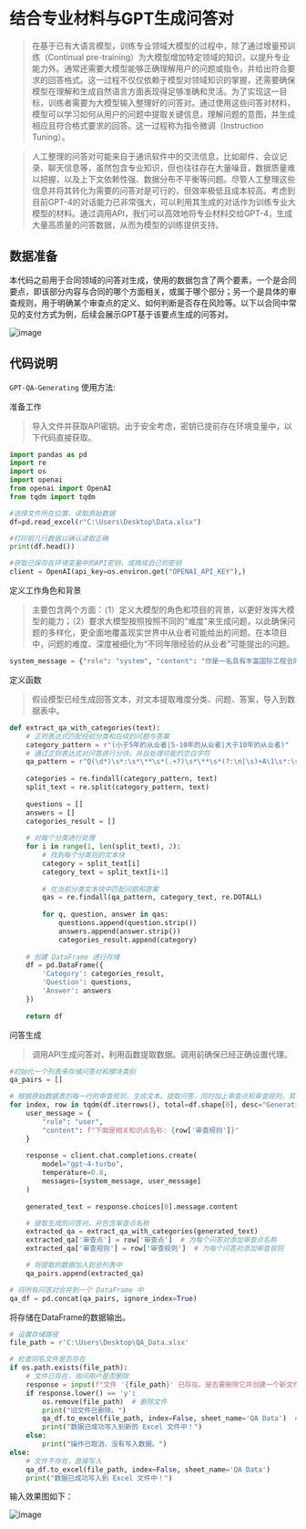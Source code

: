 # 结合专业材料与GPT生成问答对

>在基于已有大语言模型，训练专业领域大模型的过程中，除了通过增量预训练（Continual pre-training）为大模型增加特定领域的知识，以提升专业能力外。通常还需要大模型能够正确理解用户的问题或指令，并给出符合要求的回答格式。这一过程不仅仅依赖于模型对领域知识的掌握，还需要确保模型在理解和生成自然语言方面表现得足够准确和灵活。为了实现这一目标，训练者需要为大模型输入整理好的问答对。通过使用这些问答对材料，模型可以学习如何从用户的问题中提取关键信息，理解问题的意图，并生成相应且符合格式要求的回答。这一过程称为指令微调（Instruction Tuning）。

>人工整理的问答对可能来自于通讯软件中的交流信息，比如邮件、会议记录、聊天信息等，虽然包含专业知识，但也往往存在大量噪音，数据质量难以把握，以及上下文依赖性强、数据分布不平衡等问题。尽管人工整理这些信息并将其转化为需要的问答对是可行的，但效率极低且成本较高。考虑到目前GPT-4的对话能力已非常强大，可以利用其生成的对话作为训练专业大模型的材料。通过调用API，我们可以高效地将专业材料交给GPT-4，生成大量高质量的问答数据，从而为模型的训练提供支持。

## 数据准备
本代码之前用于合同领域的问答对生成，使用的数据包含了两个要素，一个是合同要点，即该部分内容与合同的哪个方面相关，或属于哪个部分；另一个是具体的审查规则，用于明确某个审查点的定义、如何判断是否存在风险等。以下以合同中常见的支付方式为例，后续会展示GPT基于该要点生成的问答对。

![image](https://github.com/user-attachments/assets/4fec875e-5616-49ad-9571-90a75bc9cc9d)

## 代码说明

`GPT-QA-Generating` 使用方法:

准备工作
>导入文件并获取API密钥。出于安全考虑，密钥已提前存在环境变量中，以下代码直接获取。

```python
import pandas as pd
import re
import os
import openai
from openai import OpenAI
from tqdm import tqdm

#选择文件所在位置，读取原始数据
df=pd.read_excel(r"C:\Users\Desktop\Data.xlsx")

#打印前几行数据以确认读取正确
print(df.head())

#获取已保存在环境变量中的API密钥，或换成自己的密钥
client = OpenAI(api_key=os.environ.get("OPENAI_API_KEY"),)
```

定义工作角色和背景
>主要包含两个方面：（1）定义大模型的角色和项目的背景，以更好发挥大模型的能力；（2）要求大模型按照按照不同的“难度”来生成问题，以此确保问题的多样化，更全面地覆盖现实世界中从业者可能给出的问题。在本项目中，问题的难度、深度被细化为“不同年限经验的从业者”可能提出的问题。

```python
system_message = {"role": "system", "content": "你是一名具有丰富国际工程合同管理经验、AI相关经验的LLM模型训练师，我需要大量的问答数据对模型进行训练，因此需要你帮助生成。请站在承包商一方从业人员的角度，以符合逻辑的方式进行提问和回答，你可以生成多条，从而覆盖这个知识点，并展现出不同的形式。要求领域为国际工程商务合同管理，从“小于5年的从业者”，“5-10年的从业者”，“大于10年的从业者”，根据这些用户可能出现的疑问生成不同难度的问答，问答前先展示是三类从业者中哪一类，然后给出问题：Q计数:问题内容，如Q1....Q2；答案：A计数:答案内容,"}
```

定义函数
>假设模型已经生成回答文本，对文本提取难度分类、问题、答案，导入到数据表中。

```python
def extract_qa_with_categories(text):
    # 正则表达式匹配经验分类和后续的问题与答案
    category_pattern = r"(小于5年的从业者|5-10年的从业者|大于10年的从业者)"
    # 通过正则表达式对问答进行分块，并且处理可能的空白字符
    qa_pattern = r"Q(\d*)\s*:\s*\**\s*(.+?)\s*\**\s*(?:\n|\s)+A\1\s*:\s*(.+?)(?=(?:\n\s*|\s*)Q\d*|\Z)"
    
    categories = re.findall(category_pattern, text)
    split_text = re.split(category_pattern, text)
    
    questions = []
    answers = []
    categories_result = []
    
    # 对每个分类进行处理
    for i in range(1, len(split_text), 2):
        # 找到每个分类后的文本块
        category = split_text[i]
        category_text = split_text[i+1]
        
        # 在当前分类文本块中匹配问题和答案
        qas = re.findall(qa_pattern, category_text, re.DOTALL)
        
        for q, question, answer in qas:
            questions.append(question.strip())
            answers.append(answer.strip())
            categories_result.append(category)
    
    # 创建 DataFrame 进行存储
    df = pd.DataFrame({
        'Category': categories_result,
        'Question': questions,
        'Answer': answers
    })
    
    return df
```

问答生成
>调用API生成问答对，利用函数提取数据。调用前确保已经正确设置代理。

```python
#初始化一个列表来存储问答对和模块类别
qa_pairs = []

# 根据原始数据表的每一行的审查规则，生成文本。提取问答，同时加上审查点和审查规则，其中tqdm提供了进度条功能
for index, row in tqdm(df.iterrows(), total=df.shape[0], desc="Generating QA Pairs"):
    user_message = {
        "role": "user", 
        "content": f"下面是相关知识点名称: {row['审查规则']}"
    }
    
    response = client.chat.completions.create(
        model="gpt-4-turbo",
        temperature=0.8,
        messages=[system_message, user_message]
    )
    
    generated_text = response.choices[0].message.content

    # 提取生成的问答对，并包含审查点名称
    extracted_qa = extract_qa_with_categories(generated_text)
    extracted_qa['审查点'] = row['审查点']  # 为每个问答对添加审查点名称
    extracted_qa['审查规则'] = row['审查规则']  # 为每个问答对添加审查规则

    # 将提取的数据加入到总列表中
    qa_pairs.append(extracted_qa)

# 将所有问答对合并到一个 DataFrame 中
qa_df = pd.concat(qa_pairs, ignore_index=True)
```

将存储在DataFrame的数据输出。
```python
# 设置存储路径
file_path = r'C:\Users\Desktop\QA_Data.xlsx'

# 检查同名文件是否存在
if os.path.exists(file_path):
    # 文件已存在，询问用户是否删除
    response = input(f"文件 '{file_path}' 已存在。是否要删除它并创建一个新文件？(y/n): ")
    if response.lower() == 'y':
        os.remove(file_path)  # 删除文件
        print("旧文件已删除。")
        qa_df.to_excel(file_path, index=False, sheet_name='QA Data')  # 写入新文件
        print("数据已成功写入到新的 Excel 文件中！")
    else:
        print("操作已取消，没有写入数据。")
else:
    # 文件不存在，直接写入
    qa_df.to_excel(file_path, index=False, sheet_name='QA Data')
    print("数据已成功写入到 Excel 文件中！")
```

输入效果图如下：

![image](https://github.com/user-attachments/assets/619a17f1-ba40-4987-9f8f-c24a46b70b09)

